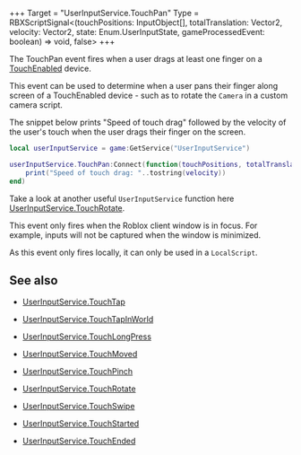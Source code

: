 +++
Target = "UserInputService.TouchPan"
Type = RBXScriptSignal<(touchPositions: InputObject[], totalTranslation: Vector2, velocity: Vector2, state: Enum.UserInputState, gameProcessedEvent: boolean) => void, false>
+++

The TouchPan event fires when a user drags at least one finger on a [TouchEnabled](https://developer.roblox.com/api-reference/property/UserInputService/TouchEnabled) device.This event can be used to determine when a user pans their finger along screen of a TouchEnabled device - such as to rotate the `Camera` in a custom camera script.The snippet below prints "Speed of touch drag" followed by the velocity of the user's touch when the user drags their finger on the screen.```lualocal userInputService = game:GetService("UserInputService")userInputService.TouchPan:Connect(function(touchPositions, totalTranslation, velocity, state, gameProcessedEvent)	print("Speed of touch drag: "..tostring(velocity))end)```Take a look at another useful `UserInputService` function here [UserInputService.TouchRotate](https://developer.roblox.com/api-reference/event/UserInputService/TouchRotate).This event only fires when the Roblox client window is in focus. For example, inputs will not be captured when the window is minimized.As this event only fires locally, it can only be used in a `LocalScript`.## See also - [UserInputService.TouchTap](https://developer.roblox.com/api-reference/event/UserInputService/TouchTap) - [UserInputService.TouchTapInWorld](https://developer.roblox.com/api-reference/event/UserInputService/TouchTapInWorld) - [UserInputService.TouchLongPress](https://developer.roblox.com/api-reference/event/UserInputService/TouchLongPress) - [UserInputService.TouchMoved](https://developer.roblox.com/api-reference/event/UserInputService/TouchMoved) - [UserInputService.TouchPinch](https://developer.roblox.com/api-reference/event/UserInputService/TouchPinch) - [UserInputService.TouchRotate](https://developer.roblox.com/api-reference/event/UserInputService/TouchRotate) - [UserInputService.TouchSwipe](https://developer.roblox.com/api-reference/event/UserInputService/TouchSwipe) - [UserInputService.TouchStarted](https://developer.roblox.com/api-reference/event/UserInputService/TouchStarted) - [UserInputService.TouchEnded](https://developer.roblox.com/api-reference/event/UserInputService/TouchEnded)